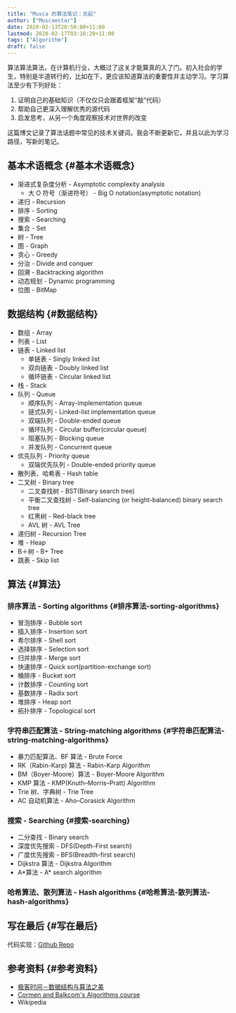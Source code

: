 ```yaml
---
title: "Musca 的算法笔记：总起"
author: ["Muscaestar"]
date: 2020-02-13T20:59:00+11:00
lastmod: 2020-02-17T03:16:20+11:00
tags: ["Algorithm"]
draft: false
---
```


算法算法算法，在计算机行业，大概过了这关才能算真的入了门。初入社会的学生，特别是半道转行的，比如在下，更应该知道算法的重要性并主动学习。学习算法至少有下列好处：

1.  证明自己的基础知识（不仅仅只会跟着框架“敲”代码）
2.  帮助自己更深入理解优秀的源代码
3.  启发思考，从另一个角度观察技术对世界的改变

这篇博文记录了算法话题中常见的技术关键词。我会不断更新它，并且以此为学习路径，写新的笔记。

<!--more-->


## 基本术语概念 {#基本术语概念}

-   渐进式复杂度分析 - Asymptotic complexity analysis
    -   大 O 符号（渐进符号） - Big O notation(asymptotic notation)
-   递归 - Recursion
-   排序 - Sorting
-   搜索 - Searching
-   集合 - Set
-   树 - Tree
-   图 - Graph
-   贪心 - Greedy
-   分治 - Divide and conquer
-   回溯 - Backtracking algorithm
-   动态规划 - Dynamic programming
-   位图 - BitMap


## 数据结构 {#数据结构}

-   数组 - Array
-   列表 - List
-   链表 - Linked list
    -   单链表 - Singly linked list
    -   双向链表 - Doubly linked list
    -   循环链表 - Circular linked list
-   栈 - Stack
-   队列 - Queue
    -   顺序队列 - Array-implementation queue
    -   链式队列 - Linked-list implementation queue
    -   双端队列 - Double-ended queue
    -   循环队列 - Circular buffer(circular queue)
    -   阻塞队列 - Blocking queue
    -   并发队列 - Concurrent queue
-   优先队列 - Priority queue
    -   双端优先队列 - Double-ended priority queue
-   散列表、哈希表 - Hash table
-   二叉树 - Binary tree
    -   二叉查找树 - BST(Binary search tree)
    -   平衡二叉查找树 - Self-balancing (or height-balanced) binary search tree
    -   红黑树 - Red-black tree
    -   AVL 树 - AVL Tree
-   递归树 - Recursion Tree
-   堆 - Heap
-   B＋树 - B+ Tree
-   跳表 - Skip list


## 算法 {#算法}


### 排序算法 - Sorting algorithms {#排序算法-sorting-algorithms}

-   冒泡排序 - Bubble sort
-   插入排序 - Insertion sort
-   希尔排序 - Shell sort
-   选择排序 - Selection sort
-   归并排序 - Merge sort
-   快速排序 - Quick sort(partition-exchange sort)
-   桶排序 - Bucket sort
-   计数排序 - Counting sort
-   基数排序 - Radix sort
-   堆排序 - Heap sort
-   拓扑排序 - Topological sort


### 字符串匹配算法 - String-matching algorithms {#字符串匹配算法-string-matching-algorithms}

-   暴力匹配算法、BF 算法 - Brute Force
-   RK（Rabin-Karp) 算法 - Rabin-Karp Algorithm
-   BM（Boyer-Moore）算法 - Boyer-Moore Algorithm
-   KMP 算法 - KMP(Knuth–Morris–Pratt) Algorithm
-   Trie 树、字典树 - Trie Tree
-   AC 自动机算法 - Aho–Corasick Algorithm


### 搜索 - Searching {#搜索-searching}

-   二分查找 - Binary search
-   深度优先搜索 - DFS(Depth-First search)
-   广度优先搜索 - BFS(Breadth-first search)
-   Dijkstra 算法 - Dijkstra Algorithm
-   A\*算法 - A\* search algorithm


### 哈希算法、散列算法 - Hash algorithms {#哈希算法-散列算法-hash-algorithms}


## 写在最后 {#写在最后}

代码实现：[Github Repo](https://github.com/muscaestar/algo)


## 参考资料 {#参考资料}

-   [极客时间－数据结构与算法之美](https://time.geekbang.org/column/intro/126)
-   [Cormen and Balkcom's Algorithms course](https://www.khanacademy.org/computing/computer-science/algorithms)
-   Wikipedia
